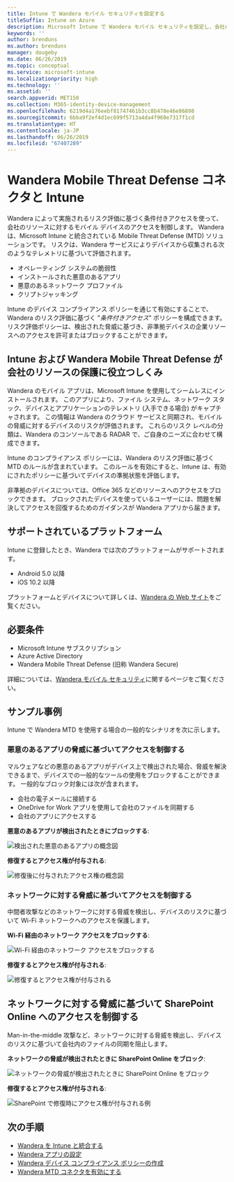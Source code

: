 ```yaml
---
title: Intune で Wandera モバイル セキュリティを設定する
titleSuffix: Intune on Azure
description: Microsoft Intune で Wandera モバイル セキュリティを設定し、会社のリソースに対するモバイル デバイスのアクセスを制御する方法。
keywords: ''
author: brenduns
ms.author: brenduns
manager: dougeby
ms.date: 06/26/2019
ms.topic: conceptual
ms.service: microsoft-intune
ms.localizationpriority: high
ms.technology: ''
ms.assetid: ''
search.appverid: MET150
ms.collection: M365-identity-device-management
ms.openlocfilehash: 6219d4a176eebf81747461b3cc8b478e46e86898
ms.sourcegitcommit: 6bba9f2ef4d1ec699f5713a4da4f960e7317f1cd
ms.translationtype: HT
ms.contentlocale: ja-JP
ms.lasthandoff: 06/26/2019
ms.locfileid: "67407289"
---
```

# <a name="wandera-mobile-threat-defense-connector-with-intune"></a>Wandera Mobile Threat Defense コネクタと Intune  

Wandera によって実施されるリスク評価に基づく条件付きアクセスを使って、会社のリソースに対するモバイル デバイスのアクセスを制御します。 Wandera は、Microsoft Intune と統合されている Mobile Threat Defense (MTD) ソリューションです。  リスクは、Wandera サービスによりデバイスから収集される次のようなテレメトリに基づいて評価されます。
- オペレーティング システムの脆弱性
- インストールされた悪意のあるアプリ
- 悪意のあるネットワーク プロファイル
- クリプトジャッキング

Intune のデバイス コンプライアンス ポリシーを通じて有効にすることで、Wandera のリスク評価に基づく "*条件付きアクセス*" ポリシーを構成できます。 リスク評価ポリシーは、検出された脅威に基づき、非準拠デバイスの企業リソースへのアクセスを許可またはブロックすることができます。  


## <a name="how-do-intune-and-wandera-mobile-threat-defense-help-protect-your-company-resources"></a>Intune および Wandera Mobile Threat Defense が会社のリソースの保護に役立つしくみ  

Wandera のモバイル アプリは、Microsoft Intune を使用してシームレスにインストールされます。 このアプリにより、ファイル システム、ネットワーク スタック、デバイスとアプリケーションのテレメトリ (入手できる場合) がキャプチャされます。 この情報は Wandera のクラウド サービスと同期され、モバイルの脅威に対するデバイスのリスクが評価されます。 これらのリスク レベルの分類は、Wandera のコンソールである RADAR で、ご自身のニーズに合わせて構成できます。

Intune のコンプライアンス ポリシーには、Wandera のリスク評価に基づく MTD のルールが含まれています。 このルールを有効にすると、Intune は、有効にされたポリシーに基づいてデバイスの準拠状態を評価します。

非準拠のデバイスについては、Office 365 などのリソースへのアクセスをブロックできます。 ブロックされたデバイスを使っているユーザーには、問題を解決してアクセスを回復するためのガイダンスが Wandera アプリから届きます。

## <a name="supported-platforms"></a>サポートされているプラットフォーム  

Intune に登録したとき、Wandera では次のプラットフォームがサポートされます。

- Android 5.0 以降  
- iOS 10.2 以降  

プラットフォームとデバイスについて詳しくは、[Wandera の Web サイト](https://www.wandera.com/why-wandera/features/device-support/)をご覧ください。

## <a name="prerequisites"></a>必要条件  

- Microsoft Intune サブスクリプション  
- Azure Active Directory  
- Wandera Mobile Threat Defense (旧称 Wandera Secure)  

詳細については、[Wandera モバイル セキュリティ](https://www.wandera.com/mobile-security/)に関するページをご覧ください。
 
## <a name="sample-scenarios"></a>サンプル事例

Intune で Wandera MTD を使用する場合の一般的なシナリオを次に示します。

### <a name="control-access-based-on-threats-from-malicious-apps"></a>悪意のあるアプリの脅威に基づいてアクセスを制御する  

マルウェアなどの悪意のあるアプリがデバイス上で検出された場合、脅威を解決できるまで、デバイスでの一般的なツールの使用をブロックすることができます。 一般的なブロック対象には次が含まれます。  
- 会社の電子メールに接続する  
- OneDrive for Work アプリを使用して会社のファイルを同期する  
- 会社のアプリにアクセスする  

**悪意のあるアプリが検出されたときにブロックする**:

![検出された悪意のあるアプリの概念図](./media/wandera-mtd-connector/wandera-malicious-apps-blocked.png)  

**修復するとアクセス権が付与される**: 

![修復後に付与されたアクセス権の概念図](./media/wandera-mtd-connector/wandera-malicious-apps-unblocked.png)


### <a name="control-access-based-on-threat-to-network"></a>ネットワークに対する脅威に基づいてアクセスを制御する  

中間者攻撃などのネットワークに対する脅威を検出し、デバイスのリスクに基づいて Wi-Fi ネットワークへのアクセスを保護します。  

**Wi-Fi 経由のネットワーク アクセスをブロックする**:  

![Wi-Fi 経由のネットワーク アクセスをブロックする](./media/wandera-mtd-connector/wandera-network-wifi-blocked.png)

**修復するとアクセス権が付与される**:  

![修復するとアクセス権が付与される](./media/wandera-mtd-connector/wandera-network-wifi-unblocked.png)  

## <a name="control-access-to-sharepoint-online-based-on-threat-to-network"></a>ネットワークに対する脅威に基づいて SharePoint Online へのアクセスを制御する

Man-in-the-middle 攻撃など、ネットワークに対する脅威を検出し、デバイスのリスクに基づいて会社内のファイルの同期を阻止します。

**ネットワークの脅威が検出されたときに SharePoint Online をブロック**:  

![ネットワークの脅威が検出されたときに SharePoint Online をブロック](./media/wandera-mtd-connector/wandera-network-spo-blocked.png)  


**修復するとアクセス権が付与される**:  

![SharePoint で修復時にアクセス権が付与される例](./media/wandera-mtd-connector/wandera-network-spo-unblocked.png)  

## <a name="next-steps"></a>次の手順

- [Wandera を Intune と統合する](Wandera-mtd-connector-integration.md)
- [Wandera アプリの設定](mtd-apps-ios-app-configuration-policy-add-assign.md)
- [Wandera デバイス コンプライアンス ポリシーの作成](mtd-device-compliance-policy-create.md)
- [Wandera MTD コネクタを有効にする](mtd-connector-enable.md)
